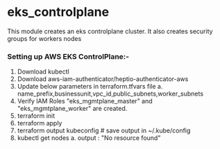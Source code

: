 # eks_controlplane

This module creates an eks controlplane cluster. It also creates security groups for workers nodes

### Setting up AWS EKS ControlPlane:-

1. Download kubectl
2. Download aws-iam-authenticator/heptio-authenticator-aws
3. Update below parameters in terraform.tfvars file
     a. name_prefix,businessunit,vpc_id,public_subnets,worker_subnets
4. Verify IAM Roles "eks_mgmtplane_master" and "eks_mgmtplane_worker" are created.
5. terraform init
6. terraform apply
7. terraform output kubeconfig # save output in ~/.kube/config
8. kubectl get nodes
     a. output : "No resource found"
